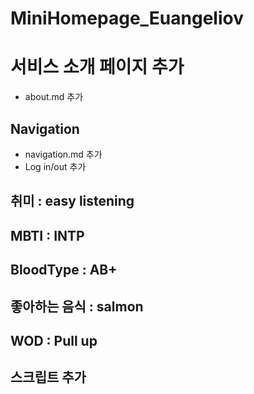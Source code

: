 # MiniHomepage_Euangeliov

# 서비스 소개 페이지 추가

- about.md 추가

## Navigation

- navigation.md 추가
- Log in/out 추가

## 취미 : easy listening

## MBTI : INTP

## BloodType : AB+

## 좋아하는 음식 : salmon

## WOD : Pull up

## 스크립트 추가
